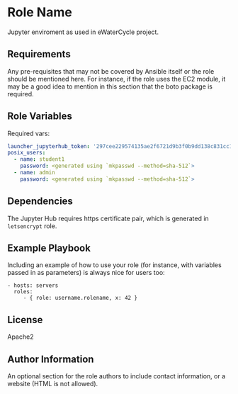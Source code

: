 Role Name
=========

Jupyter enviroment as used in eWaterCycle project.

Requirements
------------

Any pre-requisites that may not be covered by Ansible itself or the role should be mentioned here. For instance, if the role uses the EC2 module, it may be a good idea to mention in this section that the boto package is required.

Role Variables
--------------

Required vars:
```yaml
launcher_jupyterhub_token: '297cee229574135ae2f6721d9b3f0b9dd138c831cc15084c01d68f145b70b5b2'
posix_users:
  - name: student1
    password: <generated using `mkpasswd --method=sha-512`>
  - name: admin
    password: <generated using `mkpasswd --method=sha-512`>
```

Dependencies
------------

The Jupyter Hub requires https certificate pair, which is generated in `letsencrypt` role.

Example Playbook
----------------

Including an example of how to use your role (for instance, with variables passed in as parameters) is always nice for users too:

    - hosts: servers
      roles:
         - { role: username.rolename, x: 42 }

License
-------

Apache2

Author Information
------------------

An optional section for the role authors to include contact information, or a website (HTML is not allowed).
